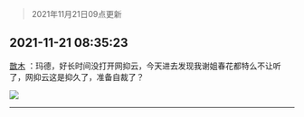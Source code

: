 > 2021年11月21日09点更新
<link rel="stylesheet" href="https://cdn.jsdelivr.net/gh/taotie6/sampleJSON@main/css/photo_show.css">
<meta name="referrer" content="no-referrer" />


 ## 2021-11-21 08:35:23 

 [㪚木](https://www.coolapk.com/feed/31611633?shareKey=ODgwNmE4MWYzMzQ3NjE5OWE1MTU~) ：玛德，好长时间没打开网抑云，今天进去发现我谢姐春花都特么不让听了，网抑云这是抑久了，准备自裁了？ 

<div class="album">
<img class="img-item" src="http://image.coolapk.com/feed/2021/1121/08/1081091_38b8a7c0_4923_1789_736@1080x1054.png" />
</div>

 ------- 

